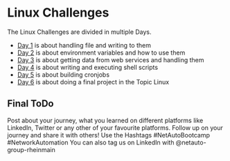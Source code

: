 # Linux Challenges
The Linux Challenges are divided in multiple Days.
* [Day 1](/Topics/Linux/Challenges/Day-01/readme.md) is about handling file and writing to them 
* [Day 2](/Topics/Linux/Challenges/Day-02/readme.md) is about environment variables and how to use them
* [Day 3](/Topics/Linux/Challenges/Day-03/readme.md) is about getting data from web services and handling them
* [Day 4](/Topics/Linux/Challenges/Day-04/readme.md) is about writing and executing shell scripts
* [Day 5](/Topics/Linux/Challenges/Day-05/readme.md) is about building cronjobs
* [Day 6](/Topics/Linux/Challenges/Day-06/readme.md) is about doing a final project in the Topic Linux

## Final ToDo

Post about your journey, what you learned on different platforms like LinkedIn, Twitter or any other of your favourite platforms. Follow up on your journey and share it with others! Use the Hashtags #NetAutoBootcamp #NetworkAutomation
You can also tag us on LinkedIn with @netauto-group-rheinmain